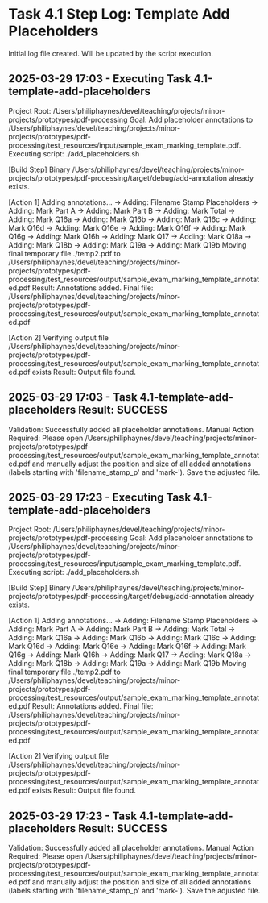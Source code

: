 # Task 4.1 Step Log: Template Add Placeholders

Initial log file created. Will be updated by the script execution.
## 2025-03-29 17:03 - Executing Task 4.1-template-add-placeholders
Project Root: /Users/philiphaynes/devel/teaching/projects/minor-projects/prototypes/pdf-processing
Goal: Add placeholder annotations to /Users/philiphaynes/devel/teaching/projects/minor-projects/prototypes/pdf-processing/test_resources/input/sample_exam_marking_template.pdf.
Executing script: ./add_placeholders.sh

[Build Step] Binary /Users/philiphaynes/devel/teaching/projects/minor-projects/prototypes/pdf-processing/target/debug/add-annotation already exists.

[Action 1] Adding annotations...
  -> Adding: Filename Stamp Placeholders
  -> Adding: Mark Part A
  -> Adding: Mark Part B
  -> Adding: Mark Total
  -> Adding: Mark Q16a
  -> Adding: Mark Q16b
  -> Adding: Mark Q16c
  -> Adding: Mark Q16d
  -> Adding: Mark Q16e
  -> Adding: Mark Q16f
  -> Adding: Mark Q16g
  -> Adding: Mark Q16h
  -> Adding: Mark Q17
  -> Adding: Mark Q18a
  -> Adding: Mark Q18b
  -> Adding: Mark Q19a
  -> Adding: Mark Q19b
Moving final temporary file ./temp2.pdf to /Users/philiphaynes/devel/teaching/projects/minor-projects/prototypes/pdf-processing/test_resources/output/sample_exam_marking_template_annotated.pdf
Result: Annotations added. Final file: /Users/philiphaynes/devel/teaching/projects/minor-projects/prototypes/pdf-processing/test_resources/output/sample_exam_marking_template_annotated.pdf

[Action 2] Verifying output file /Users/philiphaynes/devel/teaching/projects/minor-projects/prototypes/pdf-processing/test_resources/output/sample_exam_marking_template_annotated.pdf exists
Result: Output file found.

## 2025-03-29 17:03 - Task 4.1-template-add-placeholders Result: SUCCESS
Validation: Successfully added all placeholder annotations.
Manual Action Required: Please open /Users/philiphaynes/devel/teaching/projects/minor-projects/prototypes/pdf-processing/test_resources/output/sample_exam_marking_template_annotated.pdf and manually adjust the position and size of all added annotations (labels starting with 'filename_stamp_p' and 'mark-'). Save the adjusted file.
## 2025-03-29 17:23 - Executing Task 4.1-template-add-placeholders
Project Root: /Users/philiphaynes/devel/teaching/projects/minor-projects/prototypes/pdf-processing
Goal: Add placeholder annotations to /Users/philiphaynes/devel/teaching/projects/minor-projects/prototypes/pdf-processing/test_resources/input/sample_exam_marking_template.pdf.
Executing script: ./add_placeholders.sh

[Build Step] Binary /Users/philiphaynes/devel/teaching/projects/minor-projects/prototypes/pdf-processing/target/debug/add-annotation already exists.

[Action 1] Adding annotations...
  -> Adding: Filename Stamp Placeholders
  -> Adding: Mark Part A
  -> Adding: Mark Part B
  -> Adding: Mark Total
  -> Adding: Mark Q16a
  -> Adding: Mark Q16b
  -> Adding: Mark Q16c
  -> Adding: Mark Q16d
  -> Adding: Mark Q16e
  -> Adding: Mark Q16f
  -> Adding: Mark Q16g
  -> Adding: Mark Q16h
  -> Adding: Mark Q17
  -> Adding: Mark Q18a
  -> Adding: Mark Q18b
  -> Adding: Mark Q19a
  -> Adding: Mark Q19b
Moving final temporary file ./temp2.pdf to /Users/philiphaynes/devel/teaching/projects/minor-projects/prototypes/pdf-processing/test_resources/output/sample_exam_marking_template_annotated.pdf
Result: Annotations added. Final file: /Users/philiphaynes/devel/teaching/projects/minor-projects/prototypes/pdf-processing/test_resources/output/sample_exam_marking_template_annotated.pdf

[Action 2] Verifying output file /Users/philiphaynes/devel/teaching/projects/minor-projects/prototypes/pdf-processing/test_resources/output/sample_exam_marking_template_annotated.pdf exists
Result: Output file found.

## 2025-03-29 17:23 - Task 4.1-template-add-placeholders Result: SUCCESS
Validation: Successfully added all placeholder annotations.
Manual Action Required: Please open /Users/philiphaynes/devel/teaching/projects/minor-projects/prototypes/pdf-processing/test_resources/output/sample_exam_marking_template_annotated.pdf and manually adjust the position and size of all added annotations (labels starting with 'filename_stamp_p' and 'mark-'). Save the adjusted file.
